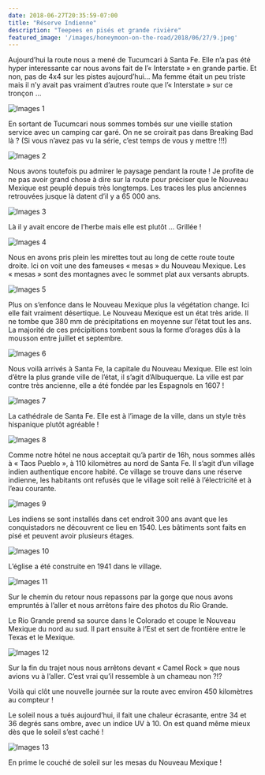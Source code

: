 ```yaml
---
date: 2018-06-27T20:35:59-07:00
title: "Réserve Indienne"
description: "Teepees en pisés et grande rivière"
featured_image: '/images/honeymoon-on-the-road/2018/06/27/9.jpeg'
---
```


Aujourd’hui la route nous a mené de Tucumcari à Santa Fe. Elle n’a pas été hyper interessante car nous avons fait de l’« Interstate » en grande partie. Et non, pas de 4x4 sur les pistes aujourd’hui... Ma femme était un peu triste mais il n’y avait pas vraiment d’autres route que l’« Interstate » sur ce tronçon ...

![Images 1](/images/honeymoon-on-the-road/2018/06/27/1.jpeg)

En sortant de Tucumcari nous sommes tombés sur une vieille station service avec un camping car garé. On ne se croirait pas dans Breaking Bad là ? (Si vous n’avez pas vu la série, c’est temps de vous y mettre !!!)

![Images 2](/images/honeymoon-on-the-road/2018/06/27/2.jpeg)

Nous avons toutefois pu admirer le paysage pendant la route ! Je profite de ne pas avoir grand chose à dire sur la route pour préciser que le Nouveau Mexique est peuplé depuis très longtemps. Les traces les plus anciennes retrouvées jusque là datent d’il y a 65 000 ans.

![Images 3](/images/honeymoon-on-the-road/2018/06/27/3.jpeg)

Là il y avait encore de l’herbe mais elle est plutôt ... Grillée !

![Images 4](/images/honeymoon-on-the-road/2018/06/27/4.jpeg)

Nous en avons pris plein les mirettes tout au long de cette route toute droite. Ici on voit une des fameuses « mesas » du Nouveau Mexique. Les « mesas » sont des montagnes avec le sommet plat aux versants abrupts. 

![Images 5](/images/honeymoon-on-the-road/2018/06/27/5.jpeg)

Plus on s’enfonce dans le Nouveau Mexique plus la végétation change. Ici elle fait vraiment désertique. Le Nouveau Mexique est un état très aride. Il ne tombe que 380 mm de précipitations en moyenne sur l’état tout les ans. La majorité de ces précipitions tombent sous la forme d’orages dûs à la mousson entre juillet et septembre.

![Images 6](/images/honeymoon-on-the-road/2018/06/27/6.jpeg)

Nous voilà arrivés à Santa Fe, la capitale du Nouveau Mexique. Elle est loin d’être la plus grande ville de l’état, il s’agit d’Albuquerque. La ville est par contre très ancienne, elle a été fondée par les Espagnols en 1607 !

![Images 7](/images/honeymoon-on-the-road/2018/06/27/7.jpeg)

La cathédrale de Santa Fe. Elle est à l’image de la ville, dans un style très hispanique plutôt agréable !

![Images 8](/images/honeymoon-on-the-road/2018/06/27/8.jpeg)

Comme notre hôtel ne nous acceptait qu’à partir de 16h, nous sommes allés à « Taos Pueblo », à 110 kilomètres au nord de Santa Fe. Il s’agit d’un village indien authentique encore habité. Ce village se trouve dans une réserve indienne, les habitants ont refusés que le village soit relié à l’électricité et à l’eau courante.

![Images 9](/images/honeymoon-on-the-road/2018/06/27/9.jpeg)

Les indiens se sont installés dans cet endroit 300 ans avant que les conquistadors ne découvrent ce lieu en 1540. Les bâtiments sont faits en pisé et peuvent avoir plusieurs étages.

![Images 10](/images/honeymoon-on-the-road/2018/06/27/10.jpeg)

L’église a été construite en 1941 dans le village.

![Images 11](/images/honeymoon-on-the-road/2018/06/27/11.jpeg)

Sur le chemin du retour nous repassons par la gorge que nous avons empruntés à l’aller et nous arrêtons faire des photos du Rio Grande.

Le Rio Grande prend sa source dans le Colorado et coupe le Nouveau Mexique du nord au sud. Il part ensuite à l’Est et sert de frontière entre le Texas et le Mexique.

![Images 12](/images/honeymoon-on-the-road/2018/06/27/12.jpeg)

Sur la fin du trajet nous nous arrêtons devant « Camel Rock » que nous avions vu à l’aller. C’est vrai qu’il ressemble à un chameau non ?!?

Voilà qui clôt une nouvelle journée sur la route avec environ 450 kilomètres au compteur !

Le soleil nous a tués aujourd’hui, il fait une chaleur écrasante, entre 34 et 36 degrés sans ombre, avec un indice UV à 10. On est quand même mieux dès que le soleil s’est caché !

![Images 13](/images/honeymoon-on-the-road/2018/06/27/13.jpeg)

En prime le couché de soleil sur les mesas du Nouveau Mexique !

